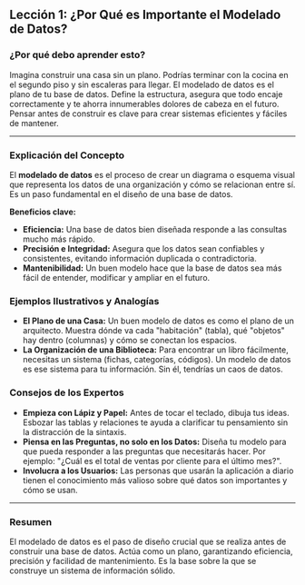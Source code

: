 ## Lección 1: ¿Por Qué es Importante el Modelado de Datos?

### ¿Por qué debo aprender esto?
Imagina construir una casa sin un plano. Podrías terminar con la cocina en el segundo piso y sin escaleras para llegar. El modelado de datos es el plano de tu base de datos. Define la estructura, asegura que todo encaje correctamente y te ahorra innumerables dolores de cabeza en el futuro. Pensar antes de construir es clave para crear sistemas eficientes y fáciles de mantener.

---

### Explicación del Concepto
El **modelado de datos** es el proceso de crear un diagrama o esquema visual que representa los datos de una organización y cómo se relacionan entre sí. Es un paso fundamental en el diseño de una base de datos.

**Beneficios clave:**
*   **Eficiencia:** Una base de datos bien diseñada responde a las consultas mucho más rápido.
*   **Precisión e Integridad:** Asegura que los datos sean confiables y consistentes, evitando información duplicada o contradictoria.
*   **Mantenibilidad:** Un buen modelo hace que la base de datos sea más fácil de entender, modificar y ampliar en el futuro.

### Ejemplos Ilustrativos y Analogías
*   **El Plano de una Casa:** Un buen modelo de datos es como el plano de un arquitecto. Muestra dónde va cada "habitación" (tabla), qué "objetos" hay dentro (columnas) y cómo se conectan los espacios.
*   **La Organización de una Biblioteca:** Para encontrar un libro fácilmente, necesitas un sistema (fichas, categorías, códigos). Un modelo de datos es ese sistema para tu información. Sin él, tendrías un caos de datos.

### Consejos de los Expertos
*   **Empieza con Lápiz y Papel:** Antes de tocar el teclado, dibuja tus ideas. Esbozar las tablas y relaciones te ayuda a clarificar tu pensamiento sin la distracción de la sintaxis.
*   **Piensa en las Preguntas, no solo en los Datos:** Diseña tu modelo para que pueda responder a las preguntas que necesitarás hacer. Por ejemplo: "¿Cuál es el total de ventas por cliente para el último mes?".
*   **Involucra a los Usuarios:** Las personas que usarán la aplicación a diario tienen el conocimiento más valioso sobre qué datos son importantes y cómo se usan.

---

### Resumen
El modelado de datos es el paso de diseño crucial que se realiza antes de construir una base de datos. Actúa como un plano, garantizando eficiencia, precisión y facilidad de mantenimiento. Es la base sobre la que se construye un sistema de información sólido.
